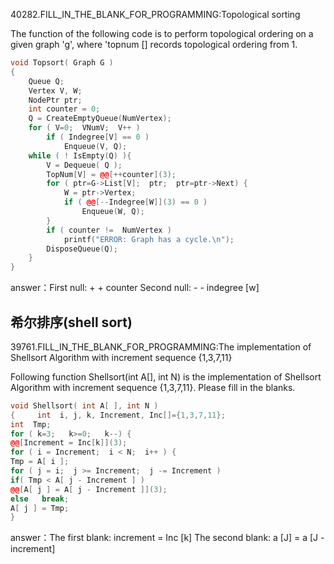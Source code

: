 40282.FILL_IN_THE_BLANK_FOR_PROGRAMMING:Topological sorting

The function of the following code is to perform topological ordering on a given graph 'g', where 'topnum [] records topological ordering from 1.
```c++
void Topsort( Graph G )
{
    Queue Q;
    Vertex V, W;
    NodePtr ptr;
    int counter = 0;
    Q = CreateEmptyQueue(NumVertex);
    for ( V=0;  VNumV;  V++ )
        if ( Indegree[V] == 0 )
            Enqueue(V, Q);
    while ( ! IsEmpty(Q) ){
        V = Dequeue( Q );
        TopNum[V] = @@[++counter](3);
        for ( ptr=G->List[V];  ptr;  ptr=ptr->Next) {
            W = ptr->Vertex;
            if ( @@[--Indegree[W]](3) == 0 )
                Enqueue(W, Q);
        }
        if ( counter !=  NumVertex )
            printf("ERROR: Graph has a cycle.\n");
        DisposeQueue(Q);
    }
}
```

answer：First null: + + counter
Second null: - - indegree [w]

## 希尔排序(shell sort)

39761.FILL_IN_THE_BLANK_FOR_PROGRAMMING:The implementation of Shellsort Algorithm with increment sequence {1,3,7,11}

Following function Shellsort(int A[], int N) is the implementation of Shellsort Algorithm with increment sequence {1,3,7,11}. Please fill in the blanks.
```c++
void Shellsort( int A[ ], int N )
{     int  i, j, k, Increment, Inc[]={1,3,7,11};
int  Tmp;
for ( k=3;   k>=0;   k--) {
@@[Increment = Inc[k]](3);
for ( i = Increment;  i < N;  i++ ) {
Tmp = A[ i ];
for ( j = i;  j >= Increment;  j -= Increment )
if( Tmp < A[ j - Increment ] )
@@[A[ j ] = A[ j - Increment ]](3);
else   break;
A[ j ] = Tmp;
}
```

answer：The first blank: increment = Inc [k]
The second blank: a [J] = a [J - increment]